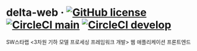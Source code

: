 # delta-web &middot; [![GitHub license](https://img.shields.io/github/license/kaist-gclab/delta-web)](https://github.com/kaist-gclab/delta-web/blob/main/LICENSE) [![CircleCI main](https://img.shields.io/circleci/build/gh/kaist-gclab/delta-web/main?label=main)](https://circleci.com/gh/kaist-gclab/delta-web/tree/main) [![CircleCI develop](https://img.shields.io/circleci/build/gh/kaist-gclab/delta-web/develop?label=develop)](https://circleci.com/gh/kaist-gclab/delta-web/tree/develop)

SW스타랩 <3차원 기하 모델 프로세싱 프레임워크 개발> 웹 애플리케이션 프론트엔드
